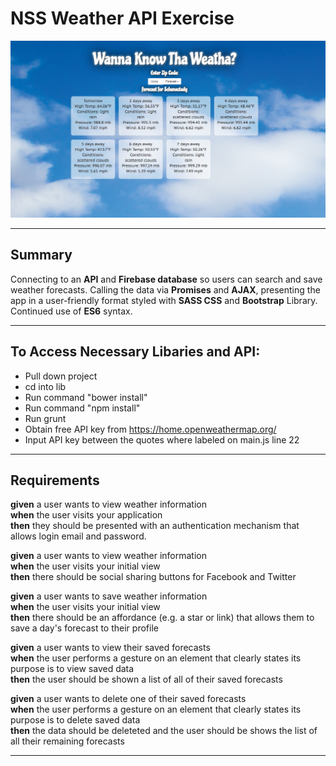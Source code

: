 # NSS Weather API Exercise

![Splashpage](https://raw.githubusercontent.com/mitchellblom/weather/weather/weather1.png)

<hr>

## Summary
Connecting to an **API** and **Firebase database** so users can search and save weather forecasts. Calling the data via **Promises** and **AJAX**, presenting the app in a user-friendly format styled with **SASS CSS** and **Bootstrap** Library. Continued use of **ES6** syntax.

<hr>
 
## To Access Necessary Libaries and API:
 - Pull down project
 - cd into lib
 - Run command "bower install"
 - Run command "npm install"
 - Run grunt
 - Obtain free API key from https://home.openweathermap.org/
 - Input API key between the quotes where labeled on main.js line 22

<hr>

## Requirements

**given** a user wants to view weather information<br/>
**when** the user visits your application<br/>
**then** they should be presented with an authentication mechanism that allows login email and password.

**given** a user wants to view weather information<br/>
**when** the user visits your initial view<br/>
**then** there should be social sharing buttons for Facebook and Twitter

**given** a user wants to save weather information<br/>
**when** the user visits your initial view<br/>
**then** there should be an affordance (e.g. a star or link) that allows them to save a day's forecast to their profile

**given** a user wants to view their saved forecasts<br/>
**when** the user performs a gesture on an element that clearly states its purpose is to view saved data<br/>
**then** the user should be shown a list of all of their saved forecasts

**given** a user wants to delete one of their saved forecasts<br/>
**when** the user performs a gesture on an element that clearly states its purpose is to delete saved data<br/>
**then** the data should be deleteted and the user should be shows the list of all their remaining forecasts

<hr>
